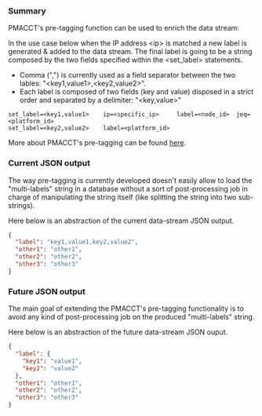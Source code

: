 ### Summary

PMACCT's pre-tagging function can be used to enrich the data stream:

In the use case below when the IP address \<ip\> is matched a new label is generated & added to the data stream. 
The final label is going to be a string composed by the two fields specified within the \<set\_label\> statements. 
- Comma (",") is currently used as a field separator between the two lables: "\<key1,value1\>,\<key2,value2\>".
- Each label is composed of two fields (key and value) disposed in a strict order and separated by a delimiter: 
"\<key,value\>" 

```text
set_label=<key1,value1>    ip=<specific_ip>     label=<node_id>  jeq=<platform_id>
set_label=<key2,value2>    label=<platform_id>
```

More about PMACCT's pre-tagging can be found [here](https://github.com/scuzzilla/pmacct/blob/master/CONFIG-KEYS).


### Current JSON output

The way pre-tagging is currently developed doesn't easily allow to load the "multi-labels" string in a 
database without a sort of post-processing job in charge of manipulating the string itself (like splitting the string
into two sub-strings).

Here below is an abstraction of the current data-stream JSON output.

```JSON
{
  "label": "key1,value1,key2,value2",
  "other1": "other1",
  "other2": "other2",
  "other3": "other3"
}
```

### Future JSON output

The main goal of extending the PMACCT's pre-tagging functionality is to avoid any kind of post-processing job on the 
produced "multi-labels" string.

Here below is an abstraction of the future data-stream JSON ouput.

```JSON
{
  "label": {
    "key1": "value1",
    "key2": "value2"
  },
  "other1": "other1",
  "other2": "other2",
  "other3": "other3"
}
```
